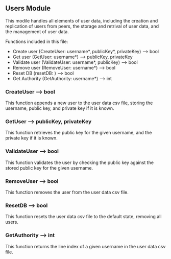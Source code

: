 ## Users Module
This modile handles all elements of user data, including the creation and replication of users from peers, the storage and retrival of user data, and the management of user data.

Functions included in this file:
- Create user (CreateUser: username*, publicKey*, privateKey) --> bool
- Get user (GetUser: username*) --> publicKey, privateKey
- Validate user (ValidateUser: username*, publicKey) --> bool
- Remove user (RemoveUser: username*) --> bool
- Reset DB (resetDB: ) --> bool
- Get Authority (GetAuthority: username*) --> int

### CreateUser --> bool
This function appends a new user to the user data csv file, storing the username, public key, and private key if it is known.

### GetUser --> publicKey, privateKey
This function retrieves the public key for the given username, and the private key if it is known.

### ValidateUser --> bool
This function validates the user by checking the public key against the stored public key for the given username.

### RemoveUser --> bool
This function removes the user from the user data csv file.

### ResetDB --> bool
This function resets the user data csv file to the default state, removing all users.

### GetAuthority --> int
This function returns the line index of a given username in the user data csv file.
